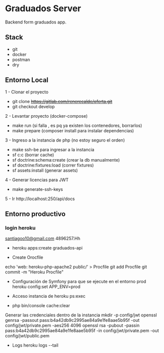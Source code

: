 # Graduados Server
Backend form graduados app.

## Stack
- git
- docker
- postman
- dry

## Entorno Local
1 - Clonar el proyecto
 - git clone  <del> https://gitlab.com/renerecalde/oferta.git  </del>
 - git checkout develop
 
2 - Levantar proyecto (docker-compose)
 - make run (si falla , es pq ya existen los contenedores, borrarlos)
 - make prepare (composer install para instalar dependencias)

3 - Ingreso a la instancia de php (no estoy seguro el orden)
 - make ssh-be para ingresar a la instancia
 - sf c:c (borrar cache)
 - sf doctrine:schema:create (crear la db manualmente)
 - sf doctrine:fixtures:load (correr fixtures)
 - sf assets:install  (generar assets)
 
4 - Generar licencias para JWT
 - make generate-ssh-keys

5 - Ir http://localhost:250/api/docs


## Entorno productivo

### login heroku
santiagoo10@gmail.com
4896257.Hh

- heroku apps:create graduados-api

- Create Orocfile

echo 'web: heroku-php-apache2 public/' > Procfile
git add Procfile
git commit -m "Heroku Procfile"

- Configuración de Symfony para que se ejecute en el entorno prod
heroku config:set APP_ENV=prod

- Acceso instancia de heroku
ps:exec
 - php bin/console cache:clear
 
 Generar las credenciales dentro de la instancia
  mkdir -p config/jwt
  openssl genrsa -passout pass:b4a42db9c2995ae84a9e1fe8aae5b95f -out config/jwt/private.pem -aes256 4096
  openssl rsa -pubout -passin pass:b4a42db9c2995ae84a9e1fe8aae5b95f -in config/jwt/private.pem -out config/jwt/public.pem

- Logs
heroku logs --tail


